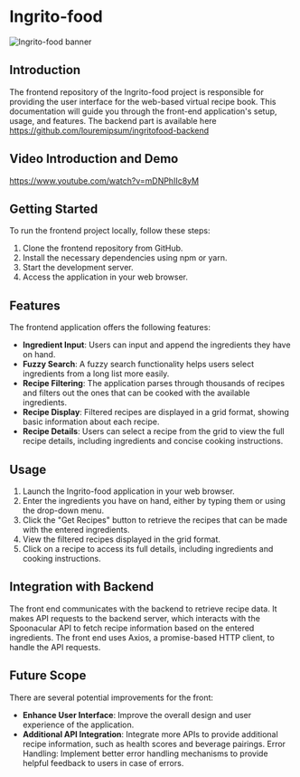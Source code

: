 # Ingrito-food

![Ingrito-food banner](https://github.com/louremipsum/ingritofood/assets/72456774/cf7f4b85-0351-44cc-87bf-e1e423cf6b5b)

## Introduction
The frontend repository of the Ingrito-food project is responsible for providing the user interface for the web-based virtual recipe book. This documentation will guide you through the front-end application's setup, usage, and features.
The backend part is available here https://github.com/louremipsum/ingritofood-backend

## Video Introduction and Demo

https://www.youtube.com/watch?v=mDNPhIIc8yM

## Getting Started
To run the frontend project locally, follow these steps:

1) Clone the frontend repository from GitHub.
2) Install the necessary dependencies using npm or yarn.
3) Start the development server.
4) Access the application in your web browser.

## Features
The frontend application offers the following features:

* **Ingredient Input**: Users can input and append the ingredients they have on hand.
* **Fuzzy Search**: A fuzzy search functionality helps users select ingredients from a long list more easily.
* **Recipe Filtering**: The application parses through thousands of recipes and filters out the ones that can be cooked with the available ingredients.
* **Recipe Display**: Filtered recipes are displayed in a grid format, showing basic information about each recipe.
* **Recipe Details**: Users can select a recipe from the grid to view the full recipe details, including ingredients and concise cooking instructions.

## Usage
1) Launch the Ingrito-food application in your web browser.
2) Enter the ingredients you have on hand, either by typing them or using the drop-down menu.
3) Click the "Get Recipes" button to retrieve the recipes that can be made with the entered ingredients.
4) View the filtered recipes displayed in the grid format.
5) Click on a recipe to access its full details, including ingredients and cooking instructions.

## Integration with Backend
The front end communicates with the backend to retrieve recipe data. It makes API requests to the backend server, which interacts with the Spoonacular API to fetch recipe information based on the entered ingredients. The front end uses Axios, a promise-based HTTP client, to handle the API requests.

## Future Scope
There are several potential improvements for the front:

* **Enhance User Interface**: Improve the overall design and user experience of the application.
* **Additional API Integration**: Integrate more APIs to provide additional recipe information, such as health scores and beverage pairings.
Error Handling: Implement better error handling mechanisms to provide helpful feedback to users in case of errors.
